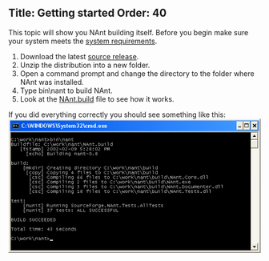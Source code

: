 Title: Getting started
Order: 40
---

This topic will show you NAnt building itself.  Before you begin make sure your system meets the [system requirements](system-requirements).

1. Download the latest [source release](http://sourceforge.net/project/showfiles.php?group_id=31650).
2. Unzip the distribution into a new folder.
3. Open a command prompt and change the directory to the folder where NAnt was installed.
4. Type bin\nant to build NAnt.
5. Look at the [NAnt.build](http://cvs.sourceforge.net/cgi-bin/viewcvs.cgi/nant/nant/NAnt.build?rev=HEAD&content-type=text/vnd.viewcvs-markup) file to see how it works.

If you did everything correctly you should see something like this:
![Getting started](../../assets/img/docs/overview/getting-started.gif)